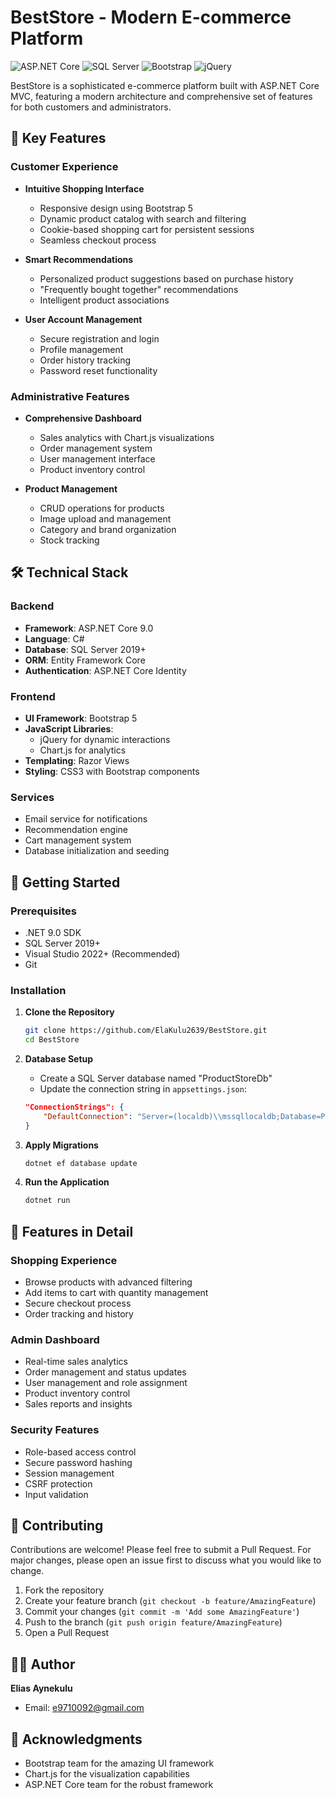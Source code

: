 # BestStore - Modern E-commerce Platform

![ASP.NET Core](https://img.shields.io/badge/.NET-9.0-blue)
![SQL Server](https://img.shields.io/badge/SQL_Server-2019+-blue)
![Bootstrap](https://img.shields.io/badge/Bootstrap-5.0+-purple)
![jQuery](https://img.shields.io/badge/jQuery-3.6+-green)

BestStore is a sophisticated e-commerce platform built with ASP.NET Core MVC, featuring a modern architecture and comprehensive set of features for both customers and administrators.

## 🌟 Key Features

### Customer Experience
- **Intuitive Shopping Interface**
  - Responsive design using Bootstrap 5
  - Dynamic product catalog with search and filtering
  - Cookie-based shopping cart for persistent sessions
  - Seamless checkout process

- **Smart Recommendations**
  - Personalized product suggestions based on purchase history
  - "Frequently bought together" recommendations
  - Intelligent product associations

- **User Account Management**
  - Secure registration and login
  - Profile management
  - Order history tracking
  - Password reset functionality

### Administrative Features
- **Comprehensive Dashboard**
  - Sales analytics with Chart.js visualizations
  - Order management system
  - User management interface
  - Product inventory control

- **Product Management**
  - CRUD operations for products
  - Image upload and management
  - Category and brand organization
  - Stock tracking

## 🛠 Technical Stack

### Backend
- **Framework**: ASP.NET Core 9.0
- **Language**: C#
- **Database**: SQL Server 2019+
- **ORM**: Entity Framework Core
- **Authentication**: ASP.NET Core Identity

### Frontend
- **UI Framework**: Bootstrap 5
- **JavaScript Libraries**: 
  - jQuery for dynamic interactions
  - Chart.js for analytics
- **Templating**: Razor Views
- **Styling**: CSS3 with Bootstrap components

### Services
- Email service for notifications
- Recommendation engine
- Cart management system
- Database initialization and seeding

## 🚀 Getting Started

### Prerequisites
- .NET 9.0 SDK
- SQL Server 2019+
- Visual Studio 2022+ (Recommended)
- Git

### Installation

1. **Clone the Repository**
   ```bash
   git clone https://github.com/ElaKulu2639/BestStore.git
   cd BestStore
   ```

2. **Database Setup**
   - Create a SQL Server database named "ProductStoreDb"
   - Update the connection string in `appsettings.json`:
   ```json
   "ConnectionStrings": {
       "DefaultConnection": "Server=(localdb)\\mssqllocaldb;Database=ProductStoreDb;Trusted_Connection=True;MultipleActiveResultSets=true"
   }
   ```

3. **Apply Migrations**
   ```bash
   dotnet ef database update
   ```

4. **Run the Application**
   ```bash
   dotnet run
   ```

## 📱 Features in Detail

### Shopping Experience
- Browse products with advanced filtering
- Add items to cart with quantity management
- Secure checkout process
- Order tracking and history

### Admin Dashboard
- Real-time sales analytics
- Order management and status updates
- User management and role assignment
- Product inventory control
- Sales reports and insights

### Security Features
- Role-based access control
- Secure password hashing
- Session management
- CSRF protection
- Input validation

## 🤝 Contributing

Contributions are welcome! Please feel free to submit a Pull Request. For major changes, please open an issue first to discuss what you would like to change.

1. Fork the repository
2. Create your feature branch (`git checkout -b feature/AmazingFeature`)
3. Commit your changes (`git commit -m 'Add some AmazingFeature'`)
4. Push to the branch (`git push origin feature/AmazingFeature`)
5. Open a Pull Request

## 👨‍💻 Author

**Elias Aynekulu**
- Email: e9710092@gmail.com

## 🙏 Acknowledgments

- Bootstrap team for the amazing UI framework
- Chart.js for the visualization capabilities
- ASP.NET Core team for the robust framework
